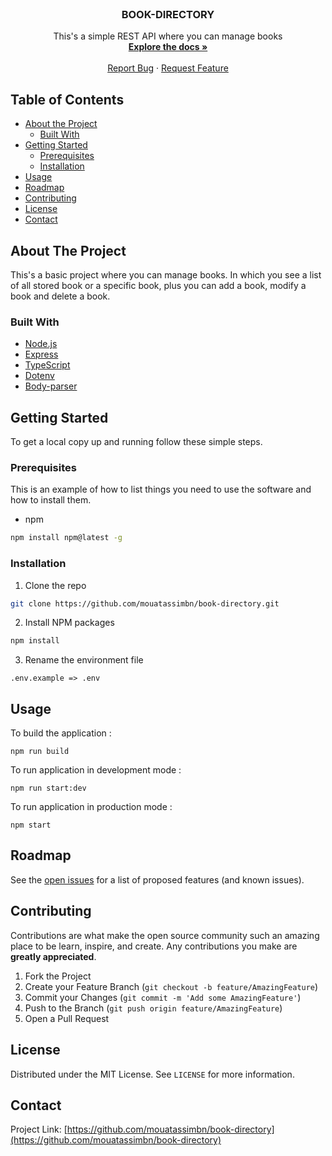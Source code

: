 <!--
*** Thanks for checking out this README Template. If you have a suggestion that would
*** make this better, please fork the repo and create a pull request or simply open
*** an issue with the tag "enhancement".
*** Thanks again! Now go create something AMAZING! :D
***
***
***
*** To avoid retyping too much info. Do a search and replace for the following:
*** mouatassimbn, book-directory, twitter_handle, email
-->

<!-- PROJECT SHIELDS -->
<!--
*** I'm using markdown "reference style" links for readability.
*** Reference links are enclosed in brackets [ ] instead of parentheses ( ).
*** See the bottom of this document for the declaration of the reference variables
*** for contributors-url, forks-url, etc. This is an optional, concise syntax you may use.
*** https://www.markdownguide.org/basic-syntax/#reference-style-links
-->
<!-- [![Contributors][contributors-shield]][contributors-url]
[![Forks][forks-shield]][forks-url]
[![Stargazers][stars-shield]][stars-url]
[![Issues][issues-shield]][issues-url]
[![MIT License][license-shield]][license-url]
[![LinkedIn][linkedin-shield]][linkedin-url] -->

<!-- PROJECT LOGO -->
<br />
<p align="center">
<!--TODO: Add logo when available--> 
  <!-- <a href="https://github.com/mouatassimbn/book-directory">
    <img src="images/logo.png" alt="Logo" width="80" height="80">
  </a> -->

  <h3 align="center">BOOK-DIRECTORY</h3>

  <p align="center">
    This's a simple REST API where you can manage books
    <br />
    <a href="https://github.com/mouatassimbn/book-directory"><strong>Explore the docs »</strong></a>
    <br />
    <br />
    <!-- <a href="https://github.com/mouatassimbn/book-directory">View Demo</a>
    · -->
    <a href="https://github.com/mouatassimbn/book-directory/issues">Report Bug</a>
    ·
    <a href="https://github.com/mouatassimbn/book-directory/issues">Request Feature</a>
  </p>
</p>

<!-- TABLE OF CONTENTS -->

## Table of Contents

- [About the Project](#about-the-project)
  - [Built With](#built-with)
- [Getting Started](#getting-started)
  - [Prerequisites](#prerequisites)
  - [Installation](#installation)
- [Usage](#usage)
- [Roadmap](#roadmap)
- [Contributing](#contributing)
- [License](#license)
- [Contact](#contact)
<!-- - [Acknowledgements](#acknowledgements) -->

<!-- ABOUT THE PROJECT -->

## About The Project

This's a basic project where you can manage books. In which you see a list of all stored book or a specific book, plus you can add a book, modify a book and delete a book.

### Built With

- [Node.js](https://nodejs.org/en/)
- [Express](https://expressjs.com/)
- [TypeScript](https://www.typescriptlang.org/)
- [Dotenv](https://www.npmjs.com/package/dotenv)
- [Body-parser](https://www.npmjs.com/package/body-parser)

<!-- GETTING STARTED -->

## Getting Started

To get a local copy up and running follow these simple steps.

### Prerequisites

This is an example of how to list things you need to use the software and how to install them.

- npm

```sh
npm install npm@latest -g
```

### Installation

1. Clone the repo

```sh
git clone https://github.com/mouatassimbn/book-directory.git
```

2. Install NPM packages

```sh
npm install
```
3. Rename the environment file

```
.env.example => .env
```

<!-- USAGE EXAMPLES -->

## Usage

To build the application :

```
npm run build
```

To run application in development mode :

```
npm run start:dev
```

To run application in production mode :

```
npm start
```

<!-- _For more examples, please refer to the [Documentation](https://example.com)_ -->

<!-- ROADMAP -->

## Roadmap

See the [open issues](https://github.com/mouatassimbn/book-directory/issues) for a list of proposed features (and known issues).

<!-- CONTRIBUTING -->

## Contributing

Contributions are what make the open source community such an amazing place to be learn, inspire, and create. Any contributions you make are **greatly appreciated**.

1. Fork the Project
2. Create your Feature Branch (`git checkout -b feature/AmazingFeature`)
3. Commit your Changes (`git commit -m 'Add some AmazingFeature'`)
4. Push to the Branch (`git push origin feature/AmazingFeature`)
5. Open a Pull Request

<!-- LICENSE -->

## License

Distributed under the MIT License. See `LICENSE` for more information.

<!-- CONTACT -->

## Contact

Project Link: [https://github.com/mouatassimbn/book-directory](https://github.com/mouatassimbn/book-directory)

<!-- ACKNOWLEDGEMENTS -->
<!-- 
## Acknowledgements

- []()
- []()
- []() -->

<!-- MARKDOWN LINKS & IMAGES -->
<!-- https://www.markdownguide.org/basic-syntax/#reference-style-links -->

<!-- [contributors-shield]: https://img.shields.io/github/contributors/mouatassimbn/repo.svg?style=flat-square
[contributors-url]: https://github.com/mouatassimbn/repo/graphs/contributors
[forks-shield]: https://img.shields.io/github/forks/mouatassimbn/repo.svg?style=flat-square
[forks-url]: https://github.com/mouatassimbn/repo/network/members
[stars-shield]: https://img.shields.io/github/stars/mouatassimbn/repo.svg?style=flat-square
[stars-url]: https://github.com/mouatassimbn/repo/stargazers
[issues-shield]: https://img.shields.io/github/issues/mouatassimbn/repo.svg?style=flat-square
[issues-url]: https://github.com/mouatassimbn/repo/issues
[license-shield]: https://img.shields.io/github/license/mouatassimbn/repo.svg?style=flat-square
[license-url]: https://github.com/mouatassimbn/repo/blob/master/LICENSE.txt
[linkedin-shield]: https://img.shields.io/badge/-LinkedIn-black.svg?style=flat-square&logo=linkedin&colorB=555
[linkedin-url]: https://linkedin.com/in/mouatassimbn
[product-screenshot]: images/screenshot.png -->
